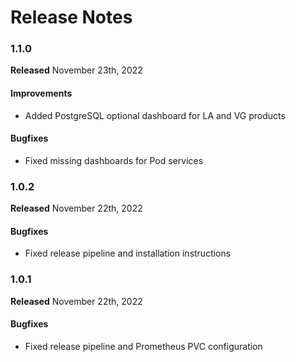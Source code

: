 # Release Notes

### 1.1.0
**Released** November 23th, 2022

#### Improvements
- Added PostgreSQL optional dashboard for LA and VG products 

#### Bugfixes
- Fixed missing dashboards for Pod services

### 1.0.2
**Released** November 22th, 2022

#### Bugfixes
- Fixed release pipeline and installation instructions

### 1.0.1
**Released** November 22th, 2022

#### Bugfixes
- Fixed release pipeline and Prometheus PVC configuration 